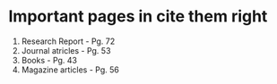 # Important pages in cite them right

1. Research Report - Pg. 72
1. Journal atricles - Pg. 53
1. Books - Pg. 43
1. Magazine articles - Pg. 56
